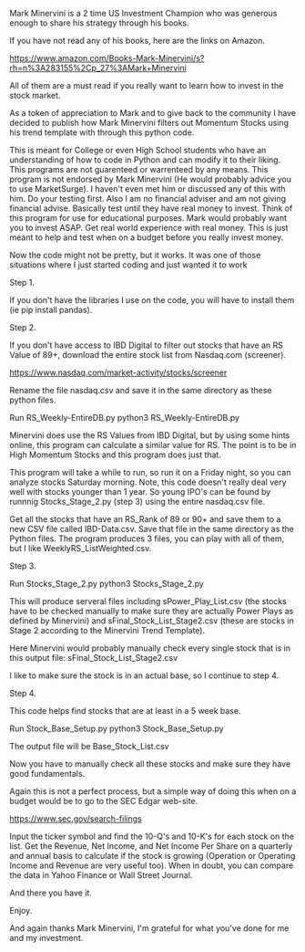Mark Minervini is a 2 time US Investment Champion who was generous enough to share his strategy through his books. 

If you have not read any of his books, here are the links on Amazon. 

https://www.amazon.com/Books-Mark-Minervini/s?rh=n%3A283155%2Cp_27%3AMark+Minervini

All of them are a must read if you really want to learn how to invest in the stock market. 

As a token of appreciation to Mark and to give back to the community I have decided to publish how Mark Minervini filters out Momentum Stocks using his trend template with through this python code. 

This is meant for College or even High School students who have an understanding of how to code in Python and can modify it to their liking. This programs are not guarenteed or warrenteed by any means. This program is not endorsed by Mark Minervini (He would probably advice you to use MarketSurge). I haven't even met him or discussed any of this with him. Do your testing first. Also I am no financial adviser and am not giving financial advise. Basically test until they have real money to invest. Think of this program for use for educational purposes. Mark would probably want you to invest ASAP. Get real world experience with real money. This is just meant to help and test when on a budget before you really invest money.

Now the code might not be pretty, but it works. It was one of those situations where I just started coding and just wanted it to work

Step 1.

If you don't have the libraries I use on the code, you will have to install them (ie pip install pandas).


Step 2. 

If you don't have access to IBD Digital to filter out stocks that have an RS Value of 89+, download the entire stock list from Nasdaq.com (screener).

https://www.nasdaq.com/market-activity/stocks/screener

Rename the file nasdaq.csv and save it in the same directory as these python files.

Run RS_Weekly-EntireDB.py
python3 RS_Weekly-EntireDB.py

Minervini does use the RS Values from IBD Digital, but by using some hints online, this program can calculate a similar value for RS. The point is to be in High Momentum Stocks and this program does just that. 

This program will take a while to run, so run it on a Friday night, so you can analyze stocks Saturday morning. Note, this code doesn't really deal very well with stocks younger than 1 year. So young IPO's can be found by runnnig Stocks_Stage_2.py (step 3) using the entire nasdaq.csv file. 

Get all the stocks that have an RS_Rank of 89 or 90+ and save them to a new CSV file called IBD-Data.csv. Save that file in the same directory as the Python files. The program produces 3 files, you can play with all of them, but I like WeeklyRS_ListWeighted.csv.


Step 3.

Run Stocks_Stage_2.py
python3 Stocks_Stage_2.py

This will produce serveral files including sPower_Play_List.csv (the stocks have to be checked manually to make sure they are actually Power Plays as defined by Minervini) and sFinal_Stock_List_Stage2.csv (these are stocks in Stage 2 according to the Minervini Trend Template).

Here Minervini would probably manually check every single stock that is in this output file: sFinal_Stock_List_Stage2.csv

I like to make sure the stock is in an actual base, so I continue to step 4. 


Step 4. 

This code helps find stocks that are at least in a 5 week base. 

Run Stock_Base_Setup.py
python3 Stock_Base_Setup.py

The output file will be Base_Stock_List.csv

Now you have to manually check all these stocks and make sure they have good fundamentals. 

Again this is not a perfect process, but a simple way of doing this when on a budget would be to go to the SEC Edgar web-site. 

https://www.sec.gov/search-filings

Input the ticker symbol and find the 10-Q's and 10-K's for each stock on the list. 
Get the Revenue, Net Income, and Net Income Per Share on a quarterly and annual basis to calculate if the stock is growing (Operation or Operating Income and Revenue are very useful too). 
When in doubt, you can compare the data in Yahoo Finance or Wall Street Journal. 

And there you have it. 

Enjoy. 

And again thanks Mark Minervini, I'm grateful for what you've done for me and my investment.
